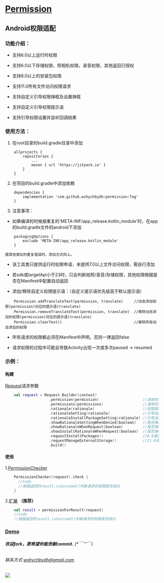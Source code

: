 # [Permission](https://github.com/wshychbydh/permission)

## Android权限适配

### 功能介绍：

* 支持6.0以上运行时权限

* 支持6.0以下存储权限，照相机权限，录音权限，其他返回已授权

* 支持8.0以上的安装包权限

* 支持11.0所有文件访问权限请求

* 支持自定义引导权限弹框及设置弹框

* 支持自定义引导权限提示语

* 支持引导权限设置并监听回调结果

### 使用方法：

1. 在root目录的build.gradle目录中添加
```
    allprojects {
        repositories {
            ...
            maven { url 'https://jitpack.io' }
        }
    }
```

2. 在项目的build.gradle中添加依赖
```
    dependencies {
        implementation 'com.github.wshychbydh:permission:Tag'
    }
```

3. 注意事项：

  - 如果编译的时候报重复的'META-INF/app_release.kotlin_module'时，在app的build.gradle文件的android下添加
```
    packagingOptions {
        exclude 'META-INF/app_release.kotlin_module'
    }

报其他类似的重复错误时，添加方式同上。
```


  - 该工具类只提供运行时权限申请，未提供7.0以上文件访问权限，需自行添加

  - 若sdk或targetApi小于23时，只会判断拍照/录音/存储权限，其他权限根据是否在Manifest中配置自动返回

  - 添加/移除自定义权限提示语：（自定义提示语优先级高于默认提示语）

```
    Permission.addTranslateText(permission, translate)     //动态添加权限(permission)对应的提示语(translate)
    Permission.removeTranslateText(permission, translate)  //移除动态添加的权限(permission)对应的提示语(translate)
    Permission.clearText()                                 //移除所有动态添加的权限
```

  - 所有请求的权限都必须在Manifest中声明，否则一律返回false

  - 请求权限的过程中可能会导致Activity出现一次或多次paused -> resumed

### 示例：

#### 构建
  [Request](app/src/main/java/com/eye/cool/permission/checker/Request.kt)请求参数
```kotlin
    val request = Request.Builder(context)
                    .permission(permission)                    //请求的单个权限
                    .permissions(permissions)                  //请求的多个权限
                    .rationale(rationale)                      //权限提示弹框（可选）
                    .rationaleSetting(rationale)               //引导设置弹框（可选）
                    .rationaleInstallPackageSetting(rationale) //引导设置安装未知来源应用弹框（可选）
                    .showRationaleSettingWhenDenied(boolean)   //是否弹设置框去引导授权（默认true）
                    .showRationaleWhenRequest(boolean)         //是否弹框提示需要动态申请的权限（默认false）
                    .showInstallRationaleWhenRequest(boolean)  //是否弹框提示安装APK需要申请的权限（默认false）
                    .requestInstallPackages()                  //8.0请求安装包权限（默认不请求）
                    .requestManageExternalStorage()            //11.0请求文件所有访问权限（默认不请求）
                    .build()
```

#### 使用

1.[PermissionChecker](app/src/main/java/com/eye/cool/permission/PermissionChecker.kt)
```kotlin
    PermissionChecker(request).check {
      //todo
      //根据返回的result.isSucceed()判断请求的权限是否成功
    }
```

2.[扩展](app/src/main/java/com/eye/cool/permission/checker/permission.kt) **（推荐）**
```kotlin
    val result = permissionForResult(request)
    //todo
    //根据返回的result.isSucceed()判断请求的权限是否成功
```


### **[Demo](https://github.com/wshychbydh/SampleDemo)**  
    
###### **欢迎fork，更希望你能贡献commit.** (*￣︶￣)    

###### 联系方式 wshychbydh@gmail.com

[![](https://jitpack.io/v/wshychbydh/Permission.svg)](https://jitpack.io/#wshychbydh/Permission)